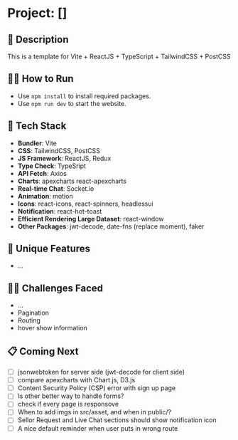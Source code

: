 # Project: []

## 🙊 Description

This is a template for Vite + ReactJS + TypeScript + TailwindCSS + PostCSS

## 🏃‍➡️ How to Run

- Use `npm install` to install required packages.
- Use `npm run dev` to start the website.

## 🥞 Tech Stack

- **Bundler**: Vite
- **CSS**: TailwindCSS, PostCSS
- **JS Framework**: ReactJS, Redux
- **Type Check**: TypeSript
- **API Fetch**: Axios
- **Charts**: apexcharts react-apexcharts
- **Real-time Chat**: Socket.io
- **Animation**: motion
- **Icons**: react-icons, react-spinners, headlessui
- **Notification**: react-hot-toast
- **Efficient Rendering Large Dataset**: react-window
- **Other Packages**: jwt-decode, date-fns (replace moment), faker

## 🦄 Unique Features

- ...

## 🏋️‍♀️ Challenges Faced

- ...
- Pagination
- Routing
- hover show information

## 📋 Coming Next

- [ ] jsonwebtoken for server side (jwt-decode for client side)
- [ ] compare apexcharts with Chart.js, D3.js
- [ ] Content Security Policy (CSP) error with sign up page
- [ ] Is other better way to handle forms?
- [ ] check if every page is responsove
- [ ] When to add imgs in src/asset, and when in public/?
- [ ] Sellor Request and Live Chat sections should show notification icon
- [ ] A nice default reminder when user puts in wrong route
